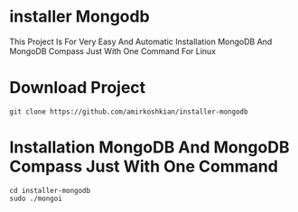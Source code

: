 #  installer Mongodb

This Project Is For Very Easy And Automatic Installation MongoDB And MongoDB Compass Just With One Command For Linux

# Download Project
```
git clone https://github.com/amirkoshkian/installer-mongodb
```

# Installation MongoDB And MongoDB Compass Just With One Command

```
cd installer-mongodb
sudo ./mongoi
```
